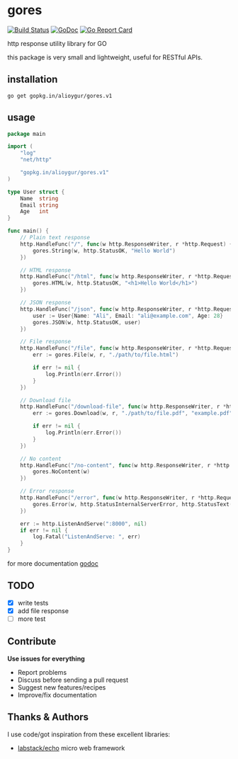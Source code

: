 # gores 

[![Build Status](https://travis-ci.org/alioygur/gores.svg?branch=master)](https://travis-ci.org/alioygur/gores) 
[![GoDoc](https://godoc.org/github.com/alioygur/gores?status.svg)](https://godoc.org/github.com/alioygur/gores)
[![Go Report Card](https://goreportcard.com/badge/github.com/alioygur/gores)](https://goreportcard.com/report/github.com/alioygur/gores)

http response utility library for GO

this package is very small and lightweight, useful for RESTful APIs.


## installation

`go get gopkg.in/alioygur/gores.v1`


## usage

```go
package main

import (
	"log"
	"net/http"

	"gopkg.in/alioygur/gores.v1"
)

type User struct {
	Name  string
	Email string
	Age   int
}

func main() {
	// Plain text response
	http.HandleFunc("/", func(w http.ResponseWriter, r *http.Request) {
		gores.String(w, http.StatusOK, "Hello World")
	})

	// HTML response
	http.HandleFunc("/html", func(w http.ResponseWriter, r *http.Request) {
		gores.HTML(w, http.StatusOK, "<h1>Hello World</h1>")
	})

	// JSON response
	http.HandleFunc("/json", func(w http.ResponseWriter, r *http.Request) {
		user := User{Name: "Ali", Email: "ali@example.com", Age: 28}
		gores.JSON(w, http.StatusOK, user)
	})

	// File response
	http.HandleFunc("/file", func(w http.ResponseWriter, r *http.Request) {
		err := gores.File(w, r, "./path/to/file.html")

		if err != nil {
			log.Println(err.Error())
		}
	})

	// Download file
	http.HandleFunc("/download-file", func(w http.ResponseWriter, r *http.Request) {
		err := gores.Download(w, r, "./path/to/file.pdf", "example.pdf")

		if err != nil {
			log.Println(err.Error())
		}
	})

	// No content
	http.HandleFunc("/no-content", func(w http.ResponseWriter, r *http.Request) {
		gores.NoContent(w)
	})

	// Error response
	http.HandleFunc("/error", func(w http.ResponseWriter, r *http.Request) {
		gores.Error(w, http.StatusInternalServerError, http.StatusText(http.StatusInternalServerError))
	})

	err := http.ListenAndServe(":8000", nil)
	if err != nil {
		log.Fatal("ListenAndServe: ", err)
	}
}
```

for more documentation [godoc](https://godoc.org/github.com/alioygur/gores)

## TODO

- [x] write tests
- [x] add file response
- [ ] more test

## Contribute

**Use issues for everything**

- Report problems
- Discuss before sending a pull request
- Suggest new features/recipes
- Improve/fix documentation

## Thanks & Authors

I use code/got inspiration from these excellent libraries:

- [labstack/echo](https://github.com/labstack/echo) micro web framework
